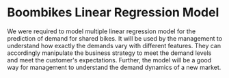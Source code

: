 # Boombikes Linear Regression Model
 We were required to model multiple linear regression model for the prediction of demand for shared bikes. It will be used by the management to understand how exactly the demands vary with different features. They can accordingly manipulate the business strategy to meet the demand levels and meet the customer's expectations. Further, the model will be a good way for management to understand the demand dynamics of a new market.

